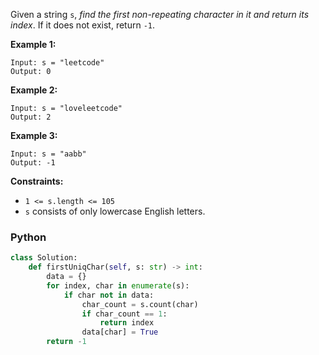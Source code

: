 Given a string  `s`,  _find the first non-repeating character in it and return its index_. If it does not exist, return  `-1`.

**Example 1:**
```
Input: s = "leetcode"
Output: 0
```

**Example 2:**
```
Input: s = "loveleetcode"
Output: 2
```

**Example 3:**
```
Input: s = "aabb"
Output: -1
```

**Constraints:**
-   `1 <= s.length <= 105`
-   `s`  consists of only lowercase English letters.


### Python
```python
class Solution:
    def firstUniqChar(self, s: str) -> int:
        data = {}
        for index, char in enumerate(s):
            if char not in data:
                char_count = s.count(char)
                if char_count == 1:
                    return index
                data[char] = True
        return -1 
```